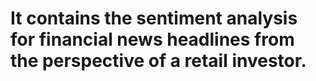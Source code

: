# It contains the sentiment analysis for financial news headlines from the perspective of a retail investor.
